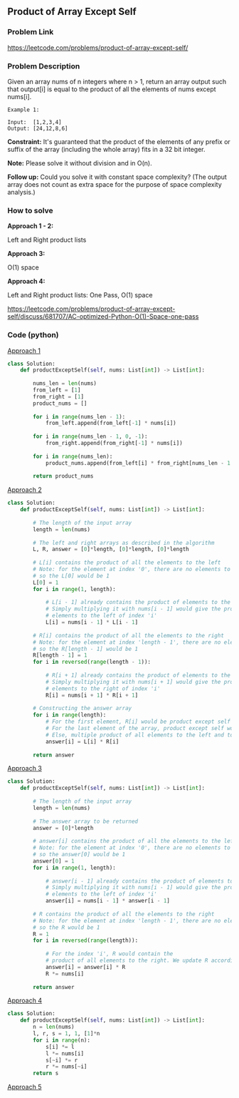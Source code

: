 ## Product of Array Except Self

### Problem Link

https://leetcode.com/problems/product-of-array-except-self/

### Problem Description 

Given an array nums of n integers where n > 1,  return an array output such that output[i] is equal to the product of all the elements of nums except nums[i].

```
Example 1: 

Input:  [1,2,3,4]
Output: [24,12,8,6]

```

**Constraint:** It's guaranteed that the product of the elements of any prefix or suffix of the array (including the whole array) fits in a 32 bit integer.

**Note:** Please solve it without division and in O(n).

**Follow up:**
Could you solve it with constant space complexity? (The output array does not count as extra space for the purpose of space complexity analysis.)


### How to solve 

**Approach 1 - 2:** 

Left and Right product lists

**Approach 3:** 

O(1) space

**Approach 4:** 

Left and Right product lists: One Pass, O(1) space

https://leetcode.com/problems/product-of-array-except-self/discuss/681707/AC-optimized-Python-O(1)-Space-one-pass


### Code (python)

[Approach 1](https://github.com/yanray/leetcode/blob/master/medium/0238Product_of_Array_Except_Self/0238Product_of_Array_Except_Self1.py)

```python
class Solution:
    def productExceptSelf(self, nums: List[int]) -> List[int]:
        
        nums_len = len(nums)
        from_left = [1]
        from_right = [1]
        product_nums = []
        
        for i in range(nums_len - 1):
            from_left.append(from_left[-1] * nums[i])
        
        for i in range(nums_len - 1, 0, -1):
            from_right.append(from_right[-1] * nums[i])
            
        for i in range(nums_len):
            product_nums.append(from_left[i] * from_right[nums_len - 1 - i])
            
        return product_nums
```


[Approach 2](https://github.com/yanray/leetcode/blob/master/medium/0238Product_of_Array_Except_Self/0238Product_of_Array_Except_Self2.py)

```python
class Solution:
    def productExceptSelf(self, nums: List[int]) -> List[int]:
        
        # The length of the input array 
        length = len(nums)
        
        # The left and right arrays as described in the algorithm
        L, R, answer = [0]*length, [0]*length, [0]*length
        
        # L[i] contains the product of all the elements to the left
        # Note: for the element at index '0', there are no elements to the left,
        # so the L[0] would be 1
        L[0] = 1
        for i in range(1, length):
            
            # L[i - 1] already contains the product of elements to the left of 'i - 1'
            # Simply multiplying it with nums[i - 1] would give the product of all 
            # elements to the left of index 'i'
            L[i] = nums[i - 1] * L[i - 1]
        
        # R[i] contains the product of all the elements to the right
        # Note: for the element at index 'length - 1', there are no elements to the right,
        # so the R[length - 1] would be 1
        R[length - 1] = 1
        for i in reversed(range(length - 1)):
            
            # R[i + 1] already contains the product of elements to the right of 'i + 1'
            # Simply multiplying it with nums[i + 1] would give the product of all 
            # elements to the right of index 'i'
            R[i] = nums[i + 1] * R[i + 1]
        
        # Constructing the answer array
        for i in range(length):
            # For the first element, R[i] would be product except self
            # For the last element of the array, product except self would be L[i]
            # Else, multiple product of all elements to the left and to the right
            answer[i] = L[i] * R[i]
        
        return answer
```


[Approach 3](https://github.com/yanray/leetcode/blob/master/medium/0238Product_of_Array_Except_Self/0238Product_of_Array_Except_Self3.py)

```python
class Solution:
    def productExceptSelf(self, nums: List[int]) -> List[int]:
        
        # The length of the input array 
        length = len(nums)
        
        # The answer array to be returned
        answer = [0]*length
        
        # answer[i] contains the product of all the elements to the left
        # Note: for the element at index '0', there are no elements to the left,
        # so the answer[0] would be 1
        answer[0] = 1
        for i in range(1, length):
            
            # answer[i - 1] already contains the product of elements to the left of 'i - 1'
            # Simply multiplying it with nums[i - 1] would give the product of all 
            # elements to the left of index 'i'
            answer[i] = nums[i - 1] * answer[i - 1]
        
        # R contains the product of all the elements to the right
        # Note: for the element at index 'length - 1', there are no elements to the right,
        # so the R would be 1
        R = 1
        for i in reversed(range(length)):
            
            # For the index 'i', R would contain the 
            # product of all elements to the right. We update R accordingly
            answer[i] = answer[i] * R
            R *= nums[i]
        
        return answer
```


[Approach 4](https://github.com/yanray/leetcode/blob/master/medium/0238Product_of_Array_Except_Self/0238Product_of_Array_Except_Self4.py)

```python
class Solution:
    def productExceptSelf(self, nums: List[int]) -> List[int]:     
        n = len(nums)
        l, r, s = 1, 1, [1]*n
        for i in range(n):
            s[i] *= l
            l *= nums[i]
            s[~i] *= r
            r *= nums[~i]            
        return s
```

[Approach 5](https://github.com/yanray/leetcode/blob/master/medium/0238Product_of_Array_Except_Self/0238Product_of_Array_Except_Self5.py)

```python

```